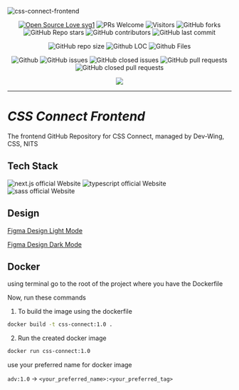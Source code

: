 ![css-connect-frontend](https://socialify.git.ci/ComputerScienceSoceityNITS/css-connect-frontend/image?description=1&font=KoHo&forks=1&issues=1&language=1&owner=1&pulls=1&stargazers=1&theme=Auto)

<div align="center">
 <p>
   
[![Open Source Love svg1](https://badges.frapsoft.com/os/v1/open-source.svg?v=103)](https://github.com/ellerbrock/open-source-badges/)
![PRs Welcome](https://img.shields.io/badge/PRs-welcome-brightgreen.svg?style=flat)
![Visitors](https://api.visitorbadge.io/api/visitors?path=ComputerScienceSoceityNITS%2Fcss-connect-frontend%20&countColor=%23263759&style=flat)
![GitHub forks](https://img.shields.io/github/forks/ComputerScienceSoceityNITS/css-connect-frontend)
![GitHub Repo stars](https://img.shields.io/github/stars/ComputerScienceSoceityNITS/css-connect-frontend)
![GitHub contributors](https://img.shields.io/github/contributors/ComputerScienceSoceityNITS/css-connect-frontend)
![GitHub last commit](https://img.shields.io/github/last-commit/ComputerScienceSoceityNITS/css-connect-frontend)
  
![GitHub repo size](https://img.shields.io/github/repo-size/ComputerScienceSoceityNITS/css-connect-frontend)
![Github LOC](https://tokei.rs/b1/github/ComputerScienceSoceityNITS/css-connect-frontend)
![Github Files](https://tokei.rs/b1/github/ComputerScienceSoceityNITS/css-connect-frontend?category=files)

![Github](https://img.shields.io/github/license/ComputerScienceSoceityNITS/css-connect-frontend)
![GitHub issues](https://img.shields.io/github/issues/ComputerScienceSoceityNITS/css-connect-frontend)
![GitHub closed issues](https://img.shields.io/github/issues-closed-raw/ComputerScienceSoceityNITS/css-connect-frontend)
![GitHub pull requests](https://img.shields.io/github/issues-pr/ComputerScienceSoceityNITS/css-connect-frontend)
![GitHub closed pull requests](https://img.shields.io/github/issues-pr-closed/ComputerScienceSoceityNITS/css-connect-frontend)

 </p>
</div>

<p align="center">
  <img align="center" src="https://readme-typing-svg.herokuapp.com?color=%23${textVal}&lines=+👋🏻+Welcome+to+css-connect-frontend+👋🏻;👨🏻‍💻+Lets+Build+Together+👩🏻‍💻;💡+Get+To+Know+More+About+CSS NITS+💡;🌐+Check+our+website+🌐;🙏🏻+Thanks+for+Contributing+🙏🏻"
 <img src= 'https://capsule-render.vercel.app/api?type=rect&color=gradient&height=2.5'/>
</p>

---

# **_CSS Connect Frontend_**

The frontend GitHub Repository for CSS Connect, managed by Dev-Wing, CSS, NITS

## Tech Stack

<p>
    <img src="https://img.shields.io/badge/next.js-7c3aed?style=for-the-badge&logo=next.js&logoColor=white" alt="next.js official Website"/>
    <img src="https://img.shields.io/badge/typescript-7c3aed?style=for-the-badge&logo=typescript&logoColor=white" alt="typescript official Website"/>
    <img src="https://img.shields.io/badge/sass-7c3aed?style=for-the-badge&logo=sass&logoColor=white" alt="sass official Website"/>
</p>

## Design

[Figma Design Light Mode](https://www.figma.com/file/FH5lHN6NwQraMvP3T8ISux/css-connect?type=design&node-id=0-1&mode=design)

[Figma Design Dark Mode](https://www.figma.com/file/s3aA9sRR2slWQcD2GmPJO6/css-connect-darkmode?type=design&node-id=0-1&mode=design)

## Docker

using terminal go to the root of the project where you have the Dockerfile

Now, run these commands

1. To build the image using the dockerfile

```sh
docker build -t css-connect:1.0 .
```

2. Run the created docker image

```sh
docker run css-connect:1.0
```

use your preferred name for docker image

`adv:1.0` -> `<your_preferred_name>:<your_preferred_tag>`
